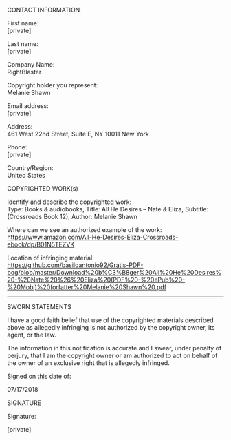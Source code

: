 CONTACT INFORMATION

First name:  
[private]  

Last name:  
[private]  

Company Name:  
RightBlaster

Copyright holder you represent:  
Melanie Shawn

Email address:  
[private]  

Address:  
461 West 22nd Street, Suite E, NY 10011 New York  

Phone:  
[private]  

Country/Region:  
United States  

COPYRIGHTED WORK(s)  

Identify and describe the copyrighted work:  
Type: Books & audiobooks, Title: All He Desires – Nate & Eliza, Subtitle: (Crossroads Book 12), Author: Melanie Shawn

Where can we see an authorized example of the work:  
https://www.amazon.com/All-He-Desires-Eliza-Crossroads-ebook/dp/B01N5TEZVK

Location of infringing material:  
https://github.com/basiloantonio92/Gratis-PDF-bog/blob/master/Download%20b%C3%B8ger%20All%20He%20Desires%20-%20Nate%20%26%20Eliza%20(PDF%20-%20ePub%20-%20Mobi)%20forfatter%20Melanie%20Shawn%20.pdf

----------------

SWORN STATEMENTS

I have a good faith belief that use of the copyrighted materials described above as allegedly infringing is not authorized by the copyright owner, its agent, or the law.

The information in this notification is accurate and I swear, under penalty of perjury, that I am the copyright owner or am authorized to act on behalf of the owner of an exclusive right that is allegedly infringed.

Signed on this date of:

07/17/2018

SIGNATURE

Signature:

[private]
